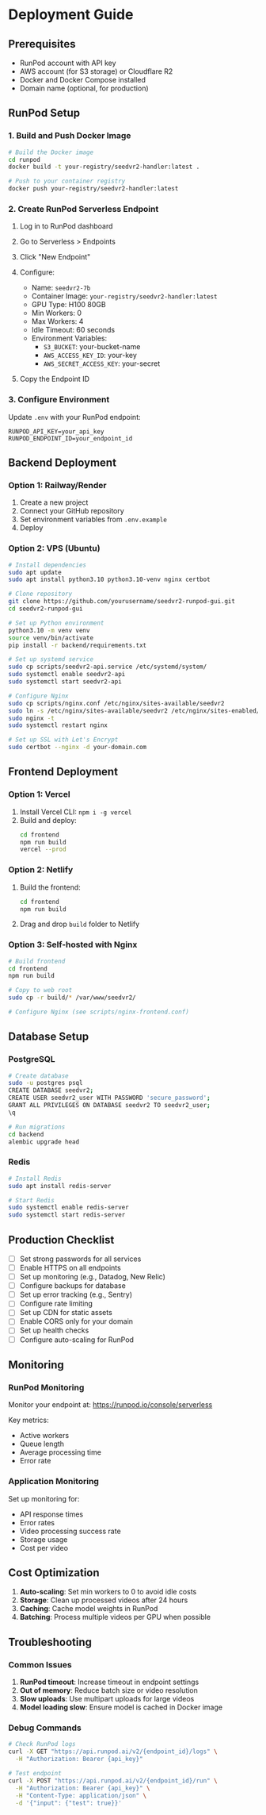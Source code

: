 # Deployment Guide

## Prerequisites

- RunPod account with API key
- AWS account (for S3 storage) or Cloudflare R2
- Docker and Docker Compose installed
- Domain name (optional, for production)

## RunPod Setup

### 1. Build and Push Docker Image

```bash
# Build the Docker image
cd runpod
docker build -t your-registry/seedvr2-handler:latest .

# Push to your container registry
docker push your-registry/seedvr2-handler:latest
```

### 2. Create RunPod Serverless Endpoint

1. Log in to RunPod dashboard
2. Go to Serverless > Endpoints
3. Click "New Endpoint"
4. Configure:
   - Name: `seedvr2-7b`
   - Container Image: `your-registry/seedvr2-handler:latest`
   - GPU Type: H100 80GB
   - Min Workers: 0
   - Max Workers: 4
   - Idle Timeout: 60 seconds
   - Environment Variables:
     - `S3_BUCKET`: your-bucket-name
     - `AWS_ACCESS_KEY_ID`: your-key
     - `AWS_SECRET_ACCESS_KEY`: your-secret

5. Copy the Endpoint ID

### 3. Configure Environment

Update `.env` with your RunPod endpoint:

```
RUNPOD_API_KEY=your_api_key
RUNPOD_ENDPOINT_ID=your_endpoint_id
```

## Backend Deployment

### Option 1: Railway/Render

1. Create a new project
2. Connect your GitHub repository
3. Set environment variables from `.env.example`
4. Deploy

### Option 2: VPS (Ubuntu)

```bash
# Install dependencies
sudo apt update
sudo apt install python3.10 python3.10-venv nginx certbot

# Clone repository
git clone https://github.com/yourusername/seedvr2-runpod-gui.git
cd seedvr2-runpod-gui

# Set up Python environment
python3.10 -m venv venv
source venv/bin/activate
pip install -r backend/requirements.txt

# Set up systemd service
sudo cp scripts/seedvr2-api.service /etc/systemd/system/
sudo systemctl enable seedvr2-api
sudo systemctl start seedvr2-api

# Configure Nginx
sudo cp scripts/nginx.conf /etc/nginx/sites-available/seedvr2
sudo ln -s /etc/nginx/sites-available/seedvr2 /etc/nginx/sites-enabled/
sudo nginx -t
sudo systemctl restart nginx

# Set up SSL with Let's Encrypt
sudo certbot --nginx -d your-domain.com
```

## Frontend Deployment

### Option 1: Vercel

1. Install Vercel CLI: `npm i -g vercel`
2. Build and deploy:
   ```bash
   cd frontend
   npm run build
   vercel --prod
   ```

### Option 2: Netlify

1. Build the frontend:
   ```bash
   cd frontend
   npm run build
   ```
2. Drag and drop `build` folder to Netlify

### Option 3: Self-hosted with Nginx

```bash
# Build frontend
cd frontend
npm run build

# Copy to web root
sudo cp -r build/* /var/www/seedvr2/

# Configure Nginx (see scripts/nginx-frontend.conf)
```

## Database Setup

### PostgreSQL

```bash
# Create database
sudo -u postgres psql
CREATE DATABASE seedvr2;
CREATE USER seedvr2_user WITH PASSWORD 'secure_password';
GRANT ALL PRIVILEGES ON DATABASE seedvr2 TO seedvr2_user;
\q

# Run migrations
cd backend
alembic upgrade head
```

### Redis

```bash
# Install Redis
sudo apt install redis-server

# Start Redis
sudo systemctl enable redis-server
sudo systemctl start redis-server
```

## Production Checklist

- [ ] Set strong passwords for all services
- [ ] Enable HTTPS on all endpoints
- [ ] Set up monitoring (e.g., Datadog, New Relic)
- [ ] Configure backups for database
- [ ] Set up error tracking (e.g., Sentry)
- [ ] Configure rate limiting
- [ ] Set up CDN for static assets
- [ ] Enable CORS only for your domain
- [ ] Set up health checks
- [ ] Configure auto-scaling for RunPod

## Monitoring

### RunPod Monitoring

Monitor your endpoint at: https://runpod.io/console/serverless

Key metrics:
- Active workers
- Queue length
- Average processing time
- Error rate

### Application Monitoring

Set up monitoring for:
- API response times
- Error rates
- Video processing success rate
- Storage usage
- Cost per video

## Cost Optimization

1. **Auto-scaling**: Set min workers to 0 to avoid idle costs
2. **Storage**: Clean up processed videos after 24 hours
3. **Caching**: Cache model weights in RunPod
4. **Batching**: Process multiple videos per GPU when possible

## Troubleshooting

### Common Issues

1. **RunPod timeout**: Increase timeout in endpoint settings
2. **Out of memory**: Reduce batch size or video resolution
3. **Slow uploads**: Use multipart uploads for large videos
4. **Model loading slow**: Ensure model is cached in Docker image

### Debug Commands

```bash
# Check RunPod logs
curl -X GET "https://api.runpod.ai/v2/{endpoint_id}/logs" \
  -H "Authorization: Bearer {api_key}"

# Test endpoint
curl -X POST "https://api.runpod.ai/v2/{endpoint_id}/run" \
  -H "Authorization: Bearer {api_key}" \
  -H "Content-Type: application/json" \
  -d '{"input": {"test": true}}'
```